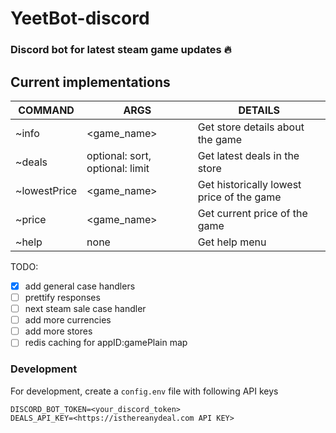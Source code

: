 # YeetBot-discord

### Discord bot for latest steam game updates 🔥

## Current implementations
| COMMAND      | ARGS                                | DETAILS                                   |
|--------------|-------------------------------------|-------------------------------------------|
| ~info        | <game_name>                         | Get store details about the game          |
| ~deals       | optional: sort, optional: limit     | Get latest deals in the store             |
| ~lowestPrice | <game_name>                         | Get historically lowest price of the game |
| ~price       | <game_name>                         | Get current price of the game             |
| ~help        | none                                | Get help menu                             |

TODO:
- [x] add general case handlers
- [ ] prettify responses
- [ ] next steam sale case handler
- [ ] add more currencies
- [ ] add more stores
- [ ] redis caching for appID:gamePlain map

### Development
For development, create a `config.env` file with following API keys
```
DISCORD_BOT_TOKEN=<your_discord_token>
DEALS_API_KEY=<https://isthereanydeal.com API KEY>
```

